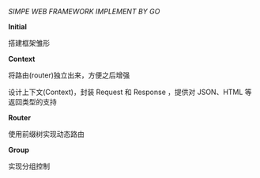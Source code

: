 _SIMPE WEB FRAMEWORK IMPLEMENT BY GO_

**Initial**

搭建框架雏形

**Context**

将路由(router)独立出来，方便之后增强

设计上下文(Context)，封装 Request 和 Response ，提供对 JSON、HTML 等返回类型的支持

**Router**

使用前缀树实现动态路由

**Group**

实现分组控制